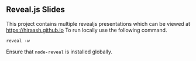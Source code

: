 ## Reveal.js Slides
This project contains multiple revealjs presentations which can be viewed at https://hiraash.github.io
To run locally use the following command.
```
reveal -w
```
Ensure that `node-reveal` is installed globally.